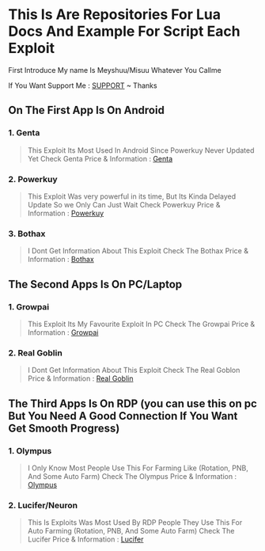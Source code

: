 # This Is Are Repositories For Lua Docs And Example For Script Each Exploit

First Introduce My name Is Meyshuu/Misuu Whatever You Callme

If You Want Support Me : [SUPPORT](https://saweria.co/Misuuu) ~ Thanks
    
## On The First App Is On Android 
### 1. Genta
> This Exploit Its Most Used In Android Since Powerkuy Never Updated Yet
Check Genta Price & Information : [Genta](https://github.com/Meyshuu/LuaDocs-Growtopia/tree/Genta)
### 2. Powerkuy
> This Exploit Was very powerful in its time, But Its Kinda Delayed Update So we Only Can Just Wait
Check Powerkuy Price & Information : [Powerkuy](https://github.com/Meyshuu/LuaDocs-Growtopia/tree/PowerKuy)
### 3. Bothax
> I Dont Get Information About This Exploit
Check The Bothax Price & Information : [Bothax](https://github.com/Meyshuu/LuaDocs-Growtopia/tree/BotHax)

  
## The Second Apps Is On PC/Laptop
### 1. Growpai
> This Exploit Its My Favourite Exploit In PC
Check The Growpai Price & Information : [Growpai](https://github.com/Meyshuu/LuaDocs-Growtopia/tree/Growpai)
### 2. Real Goblin
> I Dont Get Information About This Exploit
Check The Real Goblon Price & Information : [Real Goblin](https://github.com/Meyshuu/LuaDocs-Growtopia/tree/RealGoblin)

  
## The Third Apps Is On RDP (you can use this on pc But You Need A Good Connection If You Want Get Smooth Progress)
### 1. Olympus
> I Only Know Most People Use This For Farming Like (Rotation, PNB, And Some Auto Farm)
Check The Olympus Price & Information : [Olympus](https://github.com/Meyshuu/LuaDocs-Growtopia/tree/Olympus)
### 2. Lucifer/Neuron
> This Is Exploits Was Most Used By RDP People They Use This For Auto Farming (Rotation, PNB, And Some Auto Farm)
Check The Lucifer Price & Information : [Lucifer](https://github.com/Meyshuu/LuaDocs-Growtopia/tree/Lucifer)
